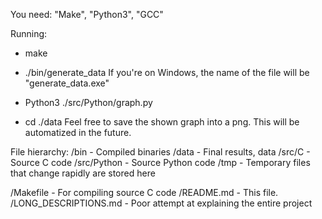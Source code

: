 You need:
"Make", "Python3", "GCC"

Running:
- make
- ./bin/generate_data
If you're on Windows, the name of the file will be "generate_data.exe"

- Python3 ./src/Python/graph.py
- cd ./data
Feel free to save the shown graph into a png. This will be automatized in the future.

File hierarchy:
/bin - Compiled binaries
/data - Final results, data
/src/C - Source C code
/src/Python - Source Python code
/tmp - Temporary files that change rapidly are stored here

/Makefile - For compiling source C code
/README.md - This file.
/LONG_DESCRIPTIONS.md - Poor attempt at explaining the entire project


